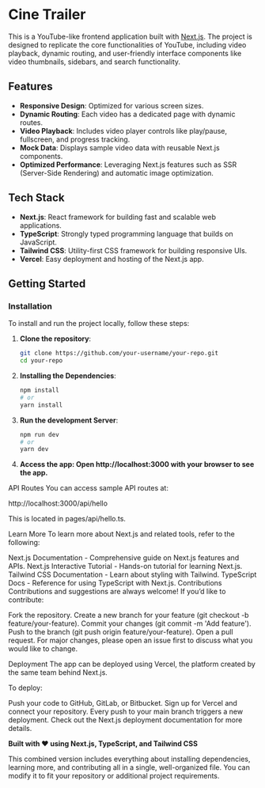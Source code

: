 # Cine Trailer 

This is a YouTube-like frontend application built with [Next.js](https://nextjs.org/). The project is designed to replicate the core functionalities of YouTube, including video playback, dynamic routing, and user-friendly interface components like video thumbnails, sidebars, and search functionality.

## Features

- **Responsive Design**: Optimized for various screen sizes.
- **Dynamic Routing**: Each video has a dedicated page with dynamic routes.
- **Video Playback**: Includes video player controls like play/pause, fullscreen, and progress tracking.
- **Mock Data**: Displays sample video data with reusable Next.js components.
- **Optimized Performance**: Leveraging Next.js features such as SSR (Server-Side Rendering) and automatic image optimization.

## Tech Stack

- **Next.js**: React framework for building fast and scalable web applications.
- **TypeScript**: Strongly typed programming language that builds on JavaScript.
- **Tailwind CSS**: Utility-first CSS framework for building responsive UIs.
- **Vercel**: Easy deployment and hosting of the Next.js app.

## Getting Started

### Installation

To install and run the project locally, follow these steps:

1. **Clone the repository**:

   ```bash
   git clone https://github.com/your-username/your-repo.git
   cd your-repo

2. **Installing the Dependencies**:

    ```bash
    npm install
   # or
   yarn install

3. **Run the development Server**:

    ```bash
    npm run dev
    # or
    yarn dev

4. **Access the app: Open http://localhost:3000 with your browser to see the app.**

API Routes
You can access sample API routes at:

http://localhost:3000/api/hello

This is located in pages/api/hello.ts.

Learn More
To learn more about Next.js and related tools, refer to the following:

Next.js Documentation - Comprehensive guide on Next.js features and APIs.
Next.js Interactive Tutorial - Hands-on tutorial for learning Next.js.
Tailwind CSS Documentation - Learn about styling with Tailwind.
TypeScript Docs - Reference for using TypeScript with Next.js.
Contributions
Contributions and suggestions are always welcome! If you’d like to contribute:

Fork the repository.
Create a new branch for your feature (git checkout -b feature/your-feature).
Commit your changes (git commit -m 'Add feature').
Push to the branch (git push origin feature/your-feature).
Open a pull request.
For major changes, please open an issue first to discuss what you would like to change.

Deployment
The app can be deployed using Vercel, the platform created by the same team behind Next.js.

To deploy:

Push your code to GitHub, GitLab, or Bitbucket.
Sign up for Vercel and connect your repository.
Every push to your main branch triggers a new deployment.
Check out the Next.js deployment documentation for more details.

**Built with ❤️ using Next.js, TypeScript, and Tailwind CSS**

This combined version includes everything about installing dependencies, learning more, and contributing all in a single, well-organized file. You can modify it to fit your repository or additional project requirements.
